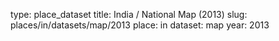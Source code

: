 type: place_dataset
title: India / National Map (2013)
slug: places/in/datasets/map/2013
place: in
dataset: map
year: 2013
